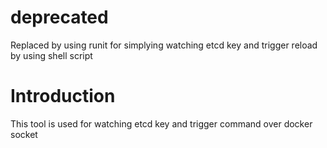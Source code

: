 # deprecated 
Replaced by using runit for simplying watching etcd key and trigger reload by using shell script

# Introduction
This tool is used for watching etcd key and trigger command over docker socket

